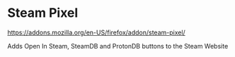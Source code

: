 # Steam Pixel
    
https://addons.mozilla.org/en-US/firefox/addon/steam-pixel/

 Adds Open In Steam, SteamDB and ProtonDB buttons to the Steam Website
